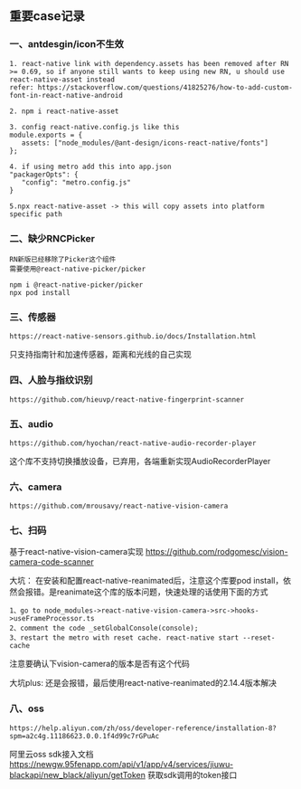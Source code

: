 ## 重要case记录

### 一、antdesgin/icon不生效
```
1. react-native link with dependency.assets has been removed after RN >= 0.69, so if anyone still wants to keep using new RN, u should use react-native-asset instead
refer: https://stackoverflow.com/questions/41825276/how-to-add-custom-font-in-react-native-android

2. npm i react-native-asset

3. config react-native.config.js like this
module.exports = {
   assets: ["node_modules/@ant-design/icons-react-native/fonts"]
};

4. if using metro add this into app.json
"packagerOpts": {
   "config": "metro.config.js"
}

5.npx react-native-asset -> this will copy assets into platform specific path

```

### 二、缺少RNCPicker
```
RN新版已经移除了Picker这个组件
需要使用@react-native-picker/picker

npm i @react-native-picker/picker
npx pod install
```

### 三、传感器
```
https://react-native-sensors.github.io/docs/Installation.html
```
只支持指南针和加速传感器，距离和光线的自己实现

### 四、人脸与指纹识别
```
https://github.com/hieuvp/react-native-fingerprint-scanner
```

### 五、audio
```
https://github.com/hyochan/react-native-audio-recorder-player
```
这个库不支持切换播放设备，已弃用，各端重新实现AudioRecorderPlayer

### 六、camera
```
https://github.com/mrousavy/react-native-vision-camera

```

### 七、扫码
基于react-native-vision-camera实现
https://github.com/rodgomesc/vision-camera-code-scanner

大坑：
在安装和配置react-native-reanimated后，注意这个库要pod install，依然会报错。是reanimate这个库的版本问题，快速处理的话使用下面的方式
```
1、go to node_modules->react-native-vision-camera->src->hooks->useFrameProcessor.ts
2、comment the code _setGlobalConsole(console);
3、restart the metro with reset cache. react-native start --reset-cache
```
注意要确认下vision-camera的版本是否有这个代码

大坑plus:
还是会报错，最后使用react-native-reanimated的2.14.4版本解决

### 八、oss
```
https://help.aliyun.com/zh/oss/developer-reference/installation-8?spm=a2c4g.11186623.0.0.1f4d99c7rGPuAc
```
阿里云oss sdk接入文档
https://newgw.95fenapp.com/api/v1/app/v4/services/jiuwu-blackapi/new_black/aliyun/getToken
获取sdk调用的token接口